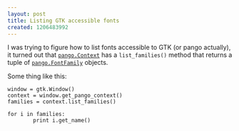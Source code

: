```yaml
---
layout: post
title: Listing GTK accessible fonts
created: 1206483992
---
```

I was trying to figure how to list fonts accessible to GTK (or pango actually), it turned out that [`pango.Context`](http://www.pygtk.org/pygtk2reference/class-pangocontext.html#method-pangocontext--list-families) has a `list_families()` method that returns a tuple of [`pango.FontFamily`](http://www.pygtk.org/pygtk2reference/class-pangofontfamily.html) objects.

Some thing like this:

    window = gtk.Window()
    context = window.get_pango_context()
    families = context.list_families()
    
    for i in families:
            print i.get_name()

